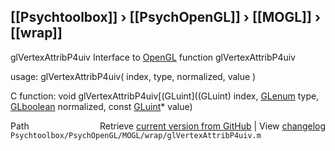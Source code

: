 ## [[Psychtoolbox]] &#8250; [[PsychOpenGL]] &#8250; [[MOGL]] &#8250; [[wrap]]

glVertexAttribP4uiv  Interface to [OpenGL](OpenGL) function glVertexAttribP4uiv  
  
usage:  glVertexAttribP4uiv( index, type, normalized, value )  
  
C function:  void glVertexAttribP4uiv[(GLuint]((GLuint) index, [GLenum](GLenum) type, [GLboolean](GLboolean) normalized, const [GLuint](GLuint)\* value)  




<div class="code_header" style="text-align:right;">
  <span style="float:left;">Path&nbsp;&nbsp;</span> <span class="counter">Retrieve <a href=
  "https://raw.github.com/Psychtoolbox-3/Psychtoolbox-3/beta/Psychtoolbox/PsychOpenGL/MOGL/wrap/glVertexAttribP4uiv.m">current version from GitHub</a> | View <a href=
  "https://github.com/Psychtoolbox-3/Psychtoolbox-3/commits/beta/Psychtoolbox/PsychOpenGL/MOGL/wrap/glVertexAttribP4uiv.m">changelog</a></span>
</div>
<div class="code">
  <code>Psychtoolbox/PsychOpenGL/MOGL/wrap/glVertexAttribP4uiv.m</code>
</div>

